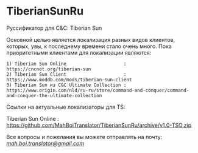 # TiberianSunRu
Руссификатор для C&amp;C: Tiberian Sun

Основной целью является локализация разных видов клиентов, которых, увы, к последнему времени стало очень много. Пока приоритетными клиентами для локализации являются:

	1) Tiberian Sun Online                     : https://cncnet.org/tiberian-sun
	2) Tiberian Sun Client                     : https://www.moddb.com/mods/tiberian-sun-client
	3) Tiberian Sun из C&C Ultimate Collection : https://www.origin.com/nld/ru-ru/store/command-and-conquer/command-and-conquer-the-ultimate-collection

Ссылки на актуальные локализаторы для TS:

Tiberian Sun Online : https://github.com/MahBoiTranslator/TiberianSunRu/archive/v1.0-TSO.zip

Все вопросы и пожелания вы можете отправлять на почту: *mah.boi.translator@gmail.com*